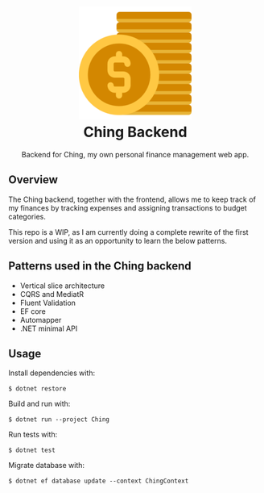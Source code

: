 <h1 align="center">
  <img alt="ching logo" src="https://github.com/GerrieCrafford/ching-backend/blob/main/.github/ching-logo.png" width="224px"/><br/> Ching Backend
</h1>
<p align="center">
Backend for Ching, my own personal finance management web app.
</p>

## Overview

The Ching backend, together with the frontend, allows me to keep track of my finances by tracking expenses and assigning transactions to budget categories.

This repo is a WIP, as I am currently doing a complete rewrite of the first version and using it as an opportunity to learn the below patterns.

## Patterns used in the Ching backend

- Vertical slice architecture
- CQRS and MediatR
- Fluent Validation
- EF core
- Automapper
- .NET minimal API

## Usage

Install dependencies with:

```
$ dotnet restore
```

Build and run with:

```
$ dotnet run --project Ching
```

Run tests with:

```
$ dotnet test
```

Migrate database with:

```
$ dotnet ef database update --context ChingContext
```
